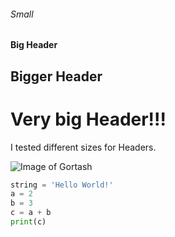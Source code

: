 ###### Small
#### Big Header
## Bigger Header
# Very big Header!!!

I tested different sizes for Headers.

![Image of Gortash](https://s.yimg.com/ny/api/res/1.2/yb56vAEebgnrM65Htv7VHA--/YXBwaWQ9aGlnaGxhbmRlcjt3PTEyMDA7aD02NzU-/https://media.zenfs.com/en/gamesradar_237/8b1a900392838b043b9285680163477c)

``` python
string = 'Hello World!'
a = 2
b = 3
c = a + b
print(c)
```
